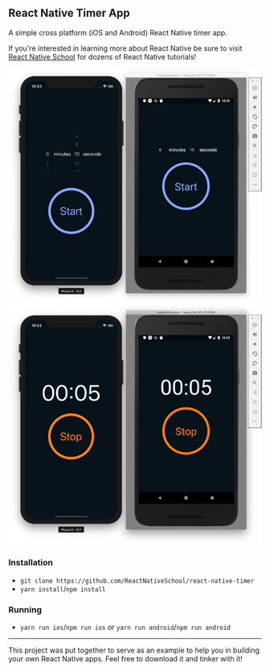 ## React Native Timer App

A simple cross platform (iOS and Android) React Native timer app.

If you're interested in learning more about React Native be sure to visit [React Native School](https://www.reactnativeschool.com/) for dozens of React Native tutorials!

![Demo Select](./assets/select.png)
![Demo Count](./assets/countdown.png)

### Installation

- `git clone https://github.com/ReactNativeSchool/react-native-timer`
- `yarn install`/`npm install`

### Running

- `yarn run ios`/`npm run ios` or `yarn run android`/`npm run android`

---

This project was put together to serve as an example to help you in building your own React Native apps. Feel free to download it and tinker with it!
